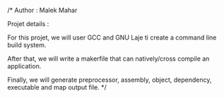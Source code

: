/* Author : Malek Mahar
   
Projet details : 

For this projet, we will user GCC and GNU Laje ti create a command line build system.

After that, we will write a makerfile that can natively/cross compile an application.

Finally, we will generate preprocessor, assembly, object, dependency, executable and map output file. */
